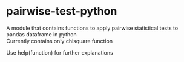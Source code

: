 # pairwise-test-python

A module that contains functions to apply pairwise statistical tests to pandas dataframe in python\
Currently contains only chisquare function

Use help(function) for further explanations

